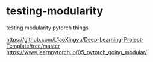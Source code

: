 # testing-modularity
testing modularity pytorch things

https://github.com/L1aoXingyu/Deep-Learning-Project-Template/tree/master
https://www.learnpytorch.io/05_pytorch_going_modular/
